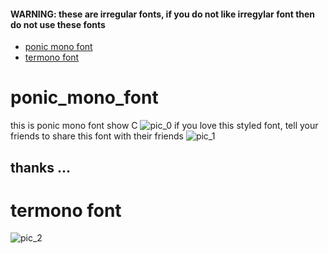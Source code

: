 #### WARNING: these are irregular fonts, if you do not like irregylar font then do not use these fonts
- [ponic mono font](#ponic-mono-font "goto ponic-mono-font")
- [termono font](#termono-font "goto termono-font")
# ponic_mono_font
this is ponic mono font show C
![pic_0](https://github.com/Princess-Sunset-Shimmer/ponic_mono_fonts/blob/51daeeba05d7bb67e556eb4230b492aba321b8be/ponic%20mono/ponicMono_illustration0.jpeg)
if you love this styled font, tell your friends to share this font with their friends
![pic_1](https://github.com/Princess-Sunset-Shimmer/ponic_mono_fonts/blob/d3ded3c55bcd6d6a749e6756040daf97f72534b6/ponic%20mono/177U5TR4T102_N.jpeg)
## thanks ...
# termono font
![pic_2](https://github.com/Princess-Sunset-Shimmer/ponic_mono_fonts/blob/b5c44a662f6e67aebc7aad5ab7dbd59d0a84fd5a/termono/termono_illustration.jpeg)

